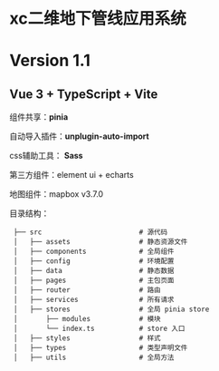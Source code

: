# xc二维地下管线应用系统

# Version 1.1

## Vue 3 + TypeScript + Vite

组件共享：**pinia**

自动导入插件：**unplugin-auto-import**

css辅助工具： **Sass**

第三方组件：element ui + echarts

地图组件：mapbox v3.7.0

目录结构：

```
 ├── src                        # 源代码
 │   ├── assets                 # 静态资源文件
 │   ├── components             # 全局组件
 │   ├── config                 # 环境配置
 │   ├── data                   # 静态数据
 │   ├── pages                  # 主包页面
 │   ├── router                 # 路由
 │   ├── services               # 所有请求
 │   ├── stores                 # 全局 pinia store
 │       ├── modules            # 模块
 │       └── index.ts           # store 入口 
 │   ├── styles                 # 样式 
 │   ├── types                  # 类型声明文件
 │   ├── utils                  # 全局方法

```







